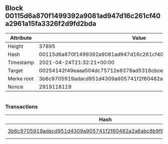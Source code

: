 ## Block 00115d6a870f1499392a9081ad947d16c261cf40a2961a15fa3326f2d9fd2bda

Attribute | Value
--- | ---
Height | 37895
Hash | 00115d6a870f1499392a9081ad947d16c261cf40a2961a15fa3326f2d9fd2bda
Timestamp | 2021-04-24T21:32:21+00:00
Target | 00254142f49eaaa504dc75712e8378ad5316cbcead634704b3734b6271167cc4
Merke root | 3b6c9705919adacd951d4309a905741f2f60482a2a6abc8b9f69f3b1ccc41eb4
Nonce | 2919118119

```

```

### Transactions

Hash | Amount
--- | ---
[3b6c9705919adacd951d4309a905741f2f60482a2a6abc8b9f69f3b1ccc41eb4](3b6c9705919adacd951d4309a905741f2f60482a2a6abc8b9f69f3b1ccc41eb4.md) | 10.00000000 SKEPTI 
